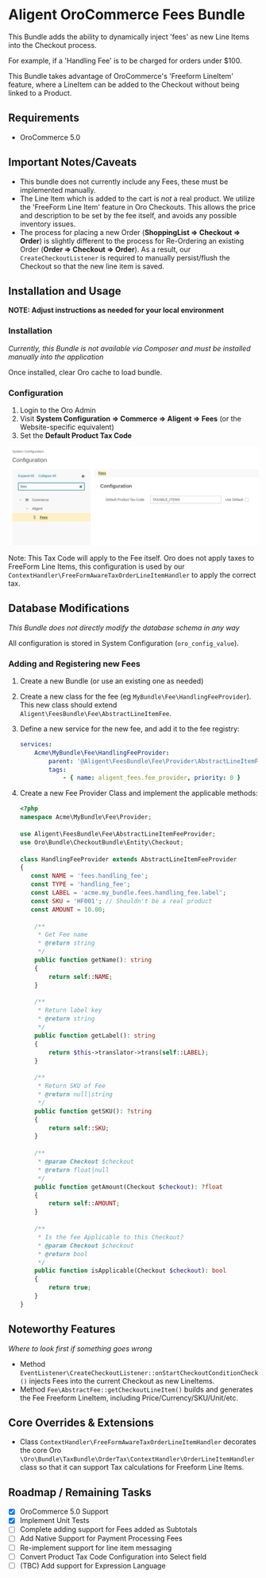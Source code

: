 Aligent OroCommerce Fees Bundle
==============================
This Bundle adds the ability to dynamically inject 'fees' as new Line Items into the Checkout process.

For example, if a 'Handling Fee' is to be charged for orders under $100.

This Bundle takes advantage of OroCommerce's 'Freeform LineItem' feature,
where a LineItem can be added to the Checkout without being linked to a Product.

Requirements
-------------------
- OroCommerce 5.0

Important Notes/Caveats
-------------------
* This bundle does not currently include any Fees, these must be implemented manually.
* The Line Item which is added to the cart is _not_ a real product.
  We utilize the 'FreeForm Line Item' feature in Oro Checkouts.
  This allows the price and description to be set by the fee itself,
  and avoids any possible inventory issues.
* The process for placing a new Order (**ShoppingList => Checkout => Order**)
  is slightly different to the process for Re-Ordering an
  existing Order (**Order => Checkout => Order**).
  As a result, our `CreateCheckoutListener` is required to
  manually persist/flush the Checkout so that the new line item is saved.

Installation and Usage
-------------------
**NOTE: Adjust instructions as needed for your local environment**

### Installation
*Currently, this Bundle is not available via Composer and must be installed manually into the application*

Once installed, clear Oro cache to load bundle.

### Configuration
1. Login to the Oro Admin
2. Visit **System Configuration => Commerce => Aligent => Fees** (or the Website-specific equivalent)
3. Set the **Default Product Tax Code**

<img src="src/Aligent/FeesBundle/Resources/doc/img/tax-code-configuration.png" alt="Tax Code Configuration">

Note: This Tax Code will apply to the Fee itself.
Oro does not apply taxes to FreeForm Line Items, this configuration is used by
our `ContextHandler\FreeFormAwareTaxOrderLineItemHandler` to apply the correct tax.

Database Modifications
-------------------
*This Bundle does not directly modify the database schema in any way*

All configuration is stored in System Configuration (`oro_config_value`).


### Adding and Registering new Fees
1. Create a new Bundle (or use an existing one as needed)
1. Create a new class for the fee (eg `MyBundle\Fee\HandlingFeeProvider`).
   This new class should extend `Aligent\FeesBundle\Fee\AbstractLineItemFee`.
1. Define a new service for the new fee, and add it to the fee registry:
    ```yaml
    services:
        Acme\MyBundle\Fee\HandlingFeeProvider:
            parent: '@Aligent\FeesBundle\Fee\Provider\AbstractLineItemFeeProvider'
            tags:
                - { name: aligent_fees.fee_provider, priority: 0 }
    ```

1. Create a new Fee Provider Class and implement the applicable methods:

    ```php
    <?php
    namespace Acme\MyBundle\Fee\Provider;
    
    use Aligent\FeesBundle\Fee\AbstractLineItemFeeProvider;
    use Oro\Bundle\CheckoutBundle\Entity\Checkout;
    
    class HandlingFeeProvider extends AbstractLineItemFeeProvider
    {
       const NAME = 'fees.handling_fee';
       const TYPE = 'handling_fee';
       const LABEL = 'acme.my_bundle.fees.handling_fee.label';
       const SKU = 'HF001'; // Shouldn't be a real product
       const AMOUNT = 10.00;
    
        /**
         * Get Fee name
         * @return string
         */
        public function getName(): string
        {
            return self::NAME;
        }
    
        /**
         * Return label key
         * @return string
         */
        public function getLabel(): string
        {
            return $this->translator->trans(self::LABEL);
        }
    
        /**
         * Return SKU of Fee
         * @return null|string
         */
        public function getSKU(): ?string
        {
            return self::SKU;
        }
    
        /**
         * @param Checkout $checkout
         * @return float|null
         */
        public function getAmount(Checkout $checkout): ?float
        {
            return self::AMOUNT;
        }
    
        /**
         * Is the fee Applicable to this Checkout?
         * @param Checkout $checkout
         * @return bool
         */
        public function isApplicable(Checkout $checkout): bool
        {
            return true;
        }
    }
    ```

Noteworthy Features
-------------------
*Where to look first if something goes wrong*

* Method `EventListener\CreateCheckoutListener::onStartCheckoutConditionCheck()` injects Fees into the current Checkout as new LineItems.
* Method `Fee\AbstractFee::getCheckoutLineItem()` builds and generates the Fee Freeform LineItem, including Price/Currency/SKU/Unit/etc.

Core Overrides & Extensions
-------------------
* Class `ContextHandler\FreeFormAwareTaxOrderLineItemHandler` decorates the core Oro `\Oro\Bundle\TaxBundle\OrderTax\ContextHandler\OrderLineItemHandler` class so that it can support Tax calculations for Freeform Line Items.


Roadmap / Remaining Tasks
-------------------
- [x] OroCommerce 5.0 Support
- [x] Implement Unit Tests
- [ ] Complete adding support for Fees added as Subtotals
- [ ] Add Native Support for Payment Processing Fees
- [ ] Re-implement support for line item messaging
- [ ] Convert Product Tax Code Configuration into Select field
- [ ] (TBC) Add support for Expression Language
